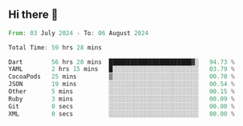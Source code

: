 ## Hi there 👋

<!--START_SECTION:waka-->

```rust
From: 03 July 2024 - To: 06 August 2024

Total Time: 59 hrs 28 mins

Dart        56 hrs 20 mins  ███████████████████████▓░   94.73 %
YAML        2 hrs 15 mins   █░░░░░░░░░░░░░░░░░░░░░░░░   03.79 %
CocoaPods   25 mins         ▒░░░░░░░░░░░░░░░░░░░░░░░░   00.70 %
JSON        19 mins         ░░░░░░░░░░░░░░░░░░░░░░░░░   00.54 %
Other       5 mins          ░░░░░░░░░░░░░░░░░░░░░░░░░   00.15 %
Ruby        3 mins          ░░░░░░░░░░░░░░░░░░░░░░░░░   00.09 %
Git         0 secs          ░░░░░░░░░░░░░░░░░░░░░░░░░   00.00 %
XML         0 secs          ░░░░░░░░░░░░░░░░░░░░░░░░░   00.00 %
```

<!--END_SECTION:waka-->

<!--
**mathiskakal/mathiskakal** is a ✨ _special_ ✨ repository because its `README.md` (this file) appears on your GitHub profile.

Here are some ideas to get you started:

- 🔭 I’m currently working on ...
- 🌱 I’m currently learning ...
- 👯 I’m looking to collaborate on ...
- 🤔 I’m looking for help with ...
- 💬 Ask me about ...
- 📫 How to reach me: ...
- 😄 Pronouns: ...
- ⚡ Fun fact: ...
-->
